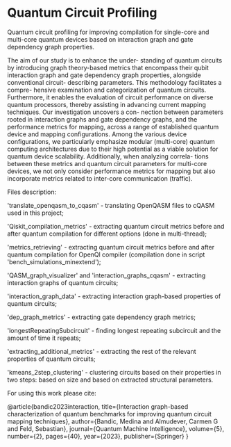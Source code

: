 # Quantum Circuit Profiling
Quantum circuit profiling for improving compilation for single-core and multi-core quantum devices based on interaction graph and gate dependency graph properties.

The aim of our study is to enhance the under-
standing of quantum circuits by introducing graph theory-based
metrics that encompass their qubit interaction graph and gate
dependency graph properties, alongside conventional circuit-
describing parameters. This methodology facilitates a compre-
hensive examination and categorization of quantum circuits.
Furthermore, it enables the evaluation of circuit performance
on diverse quantum processors, thereby assisting in advancing
current mapping techniques. Our investigation uncovers a con-
nection between parameters rooted in interaction graphs and gate
dependency graphs, and the performance metrics for mapping,
across a range of established quantum device and mapping
configurations. Among the various device configurations, we
particularly emphasize modular (multi-core) quantum computing
architectures due to their high potential as a viable solution for
quantum device scalability. Additionally, when analyzing correla-
tions between these metrics and quantum circuit parameters for
multi-core devices, we not only consider performance metrics
for mapping but also incorporate metrics related to inter-core
communication (traffic).

Files description:

'translate_openqasm_to_cqasm' - translating OpenQASM files to cQASM used in this project;

'Qiskit_compilation_metrics' - extracting quantum circuit metrics before and after quantum compilation for different options (done in multi-thread);

'metrics_retrieving' - extracting quantum circuit metrics before and after quantum compilation for OpenQl compiler (compilation done in script 'bench_simulations_minextend');

'QASM_graph_visualizer' and 'interaction_graphs_cqasm' - extracting interaction graphs of quantum circuits;

'interaction_graph_data' - extracting interaction graph-based properties of quantum circuits;

'dep_graph_metrics' - extracting gate dependency graph metrics;

'longestRepeatingSubcircuit' - finding longest repeating subcircuit and the amount of time it repeats;

'extracting_additional_metrics' - extracting the rest of the relevant properties of quantum circuits;

'kmeans_2step_clustering' - clustering circuits based on their properties in two steps: based on size and based on extracted structural parameters.

For using this work please cite:

@article{bandic2023interaction,
  title={Interaction graph-based characterization of quantum benchmarks for improving quantum circuit mapping techniques},
  author={Bandic, Medina and Almudever, Carmen G and Feld, Sebastian},
  journal={Quantum Machine Intelligence},
  volume={5},
  number={2},
  pages={40},
  year={2023},
  publisher={Springer}
}






